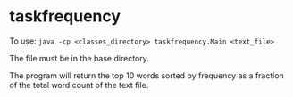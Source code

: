 # taskfrequency

To use: `java -cp <classes_directory> taskfrequency.Main <text_file>`

The file must be in the base directory.

The program will return the top 10 words sorted by frequency as a fraction of the total word count of the text file.
